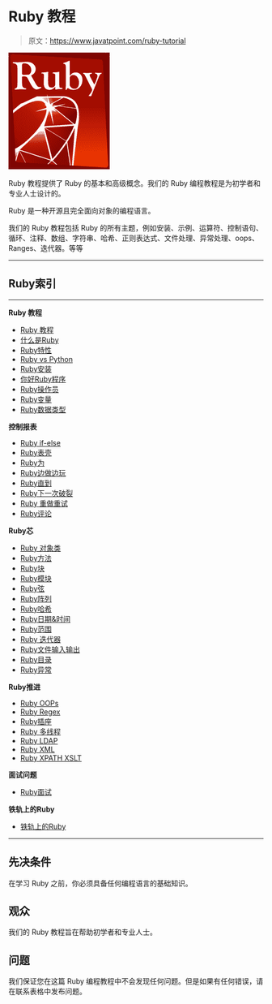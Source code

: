 # Ruby 教程

> 原文：<https://www.javatpoint.com/ruby-tutorial>

![Ruby Tutorial](img/9fe40961391d86be5383c46bb1c9a0db.png)

Ruby 教程提供了 Ruby 的基本和高级概念。我们的 Ruby 编程教程是为初学者和专业人士设计的。

Ruby 是一种开源且完全面向对象的编程语言。

我们的 Ruby 教程包括 Ruby 的所有主题，例如安装、示例、运算符、控制语句、循环、注释、数组、字符串、哈希、正则表达式、文件处理、异常处理、oops、Ranges、迭代器。等等

* * *

## Ruby索引

* * *

**Ruby 教程**

*   [Ruby 教程](ruby-tutorial)
*   [什么是Ruby](what-is-ruby)
*   [Ruby特性](ruby-features)
*   [Ruby vs Python](ruby-vs-python)
*   [Ruby安装](ruby-installation)
*   [你好Ruby程序](hello-ruby-program)
*   [Ruby操作员](ruby-operators)
*   [Ruby变量](ruby-variables)
*   [Ruby数据类型](ruby-data-types)

**控制报表**

*   [Ruby if-else](ruby-if-else)
*   [Ruby表壳](ruby-case)
*   [Ruby为](ruby-for-loop)
*   [Ruby边做边玩](ruby-while-and-do-while-loop)
*   [Ruby直到](ruby-until-loop)
*   [Ruby下一次破裂](ruby-break-and-next-statement)
*   [Ruby 重做重试](ruby-redo-and-retry-statement)
*   [Ruby评论](ruby-comments)

**Ruby芯**

*   [Ruby 对象类](ruby-class-and-object)
*   [Ruby方法](ruby-methods)
*   [Ruby块](ruby-blocks)
*   [Ruby模块](ruby-modules)
*   [Ruby弦](ruby-strings)
*   [Ruby阵列](ruby-arrays)
*   [Ruby哈希](ruby-hashes)
*   [Ruby日期&时间](ruby-date-and-time)
*   [Ruby范围](ruby-ranges)
*   [Ruby 迭代器](ruby-iterators)
*   [Ruby文件输入输出](ruby-file-io)
*   [Ruby目录](ruby-directories)
*   [Ruby异常](ruby-exceptions)

**Ruby推进**

*   [Ruby OOPs](ruby-oops)
*   [Ruby Regex](ruby-regular-expression)
*   [Ruby插座](ruby-socket-programming)
*   [Ruby 多线程](ruby-multithreading)
*   [Ruby LDAP](ruby-ldap)
*   [Ruby XML](ruby-xml)
*   [Ruby XPATH XSLT](ruby-xpath-and-xslt)

**面试问题**

*   [Ruby面试](ruby-interview-questions)

**铁轨上的Ruby**

*   [铁轨上的Ruby](ruby-on-rails-tutorial)

* * *

## 先决条件

在学习 Ruby 之前，你必须具备任何编程语言的基础知识。

## 观众

我们的 Ruby 教程旨在帮助初学者和专业人士。

## 问题

我们保证您在这篇 Ruby 编程教程中不会发现任何问题。但是如果有任何错误，请在联系表格中发布问题。